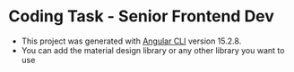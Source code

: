 # Coding Task - Senior Frontend Dev

- This project was generated with [Angular CLI](https://github.com/angular/angular-cli) version 15.2.8.
- You can add the material design library or any other library you want to use
